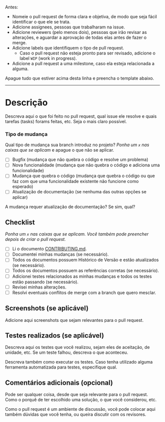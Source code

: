 Antes:
- Nomeie o pull request de forma clara e objetiva, de modo que seja fácil identificar o que ele se trata.
- Adicione assignees, pessoas que trabalharam na issue.
- Adicione reviewers (pelo menos dois), pessoas que irão revisar as alterações, e aguardar a aprovação de todas elas antes de fazer o merge.
- Adicione labels que identifiquem o tipo de pull request.
    - Caso o pull request não esteja pronto para ser revisado, adicione o label `WIP` (work in progress).
- Adicione a pull request a uma milestone, caso ela esteja relacionada a alguma.

Apague tudo que estiver acima desta linha e preencha o template abaixo.

----------------------------------------------------------------------------------------------------------------------------
# Descrição
Descreva aqui o que foi feito no pull request, qual issue ele resolve e quais tarefas (tasks) forams feitas, etc. Seja o mais claro possível.

### Tipo de mudança
Qual tipo de mudança sua branch introduz no projeto?
_Ponha um `x` nas caixas que se aplicam_ e apague o que não se aplicar.

- [ ] Bugfix (mudança que não quebra o código e resolve um problema)
- [ ] Nova funcionalidade (mudança que não quebra o código e adiciona uma funcionalidade)
- [ ] Mudança que quebra o código (mudança que quebra o código ou que faz com que uma funcionalidade existente não funcione como esperado)
- [ ] Atualização de documentação (se nenhuma das outras opções se aplicar)

A mudança requer atualização de documentação? Se sim, qual?

## Checklist
_Ponha um `x` nas caixas que se aplicam. Você também pode preencher depois de criar o pull request._

- [ ] Li o documento [CONTRIBUTING.md](../CONTRIBUTING.md).
- [ ] Documentei minhas mudanças (se necessário).
- [ ] Todos os documentos possuem Histórico de Versão e estão atualizados (se necessário).
- [ ] Todos os documentos possuem as referências corretas (se necessário).
- [ ] Adicionei testes relacionados as minhas mudanças e todos os testes estão passando (se necessário).
- [ ] Revisei minhas alterações.
- [ ] Resolvi eventuais conflitos de merge com a branch que quero mesclar.

## Screenshots (se aplicável)
Adicione aqui screenshots que sejam relevantes para o pull request.

## Testes realizados (se aplicável)
Descreva aqui os testes que você realizou, sejam eles de aceitação, de unidade, etc. Se um teste falhou, descreva o que aconteceu.

Descreva também como executar os testes. Caso tenha utilizado alguma ferramenta automatizada para testes, especifique qual. 

## Comentários adicionais (opcional)
Pode ser qualquer coisa, desde que seja relevante para o pull request. Como o porquê de ter escolhido uma solução, o que você considerou, etc.

Como o pull request é um ambiente de discussão, você pode colocar aqui também dúvidas que você tenha, ou queira discutir com os revisores.